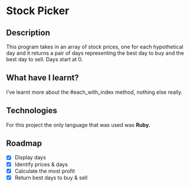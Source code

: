 # Stock Picker

## Description

This program takes in an array of stock prices, one for each hypothetical day and it returns a pair of days representing the best day to buy and the best day to sell. Days start at 0.
## What have I learnt?

I’ve learnt more about the #each_with_index method, nothing else really.
## Technologies

For this project the only language that was used was **Ruby.**


## Roadmap

- [x]  Display days
- [x]  Identify prices & days
- [x]  Calculate the most profit
- [x]  Return best days to buy & sell